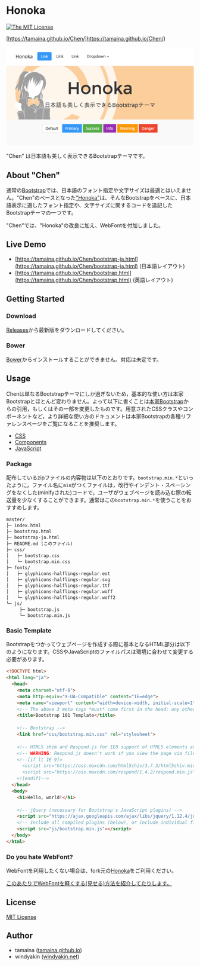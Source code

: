 # Honoka

[![The MIT License](https://img.shields.io/badge/license-MIT-blue.svg)](LICENSE)

[https://tamaina.github.io/Chen/]https://tamaina.github.io/Chen/)

[![Chen](assets/img/sample.png)](https://tamaina.github.io/Chen/)

"Chen" は日本語も美しく表示できるBootstrapテーマです。

## About "Chen"

通常の[Bootstrap](http://getbootstrap.com/)では、日本語のフォント指定や文字サイズは最適とはいえません。"Chen"のベースとなった["Honoka"](honokak.osaka)は、そんなBootstrapをベースに、日本語表示に適したフォント指定や、文字サイズに関するコードを追記したBootstrapテーマの一つです。

"Chen"では、"Honoka"の改良に加え、WebFontを付加しました。

## Live Demo

 * [https://tamaina.github.io/Chen/bootstrap-ja.html](https://tamaina.github.io/Chen/bootstrap-ja.html) (日本語レイアウト)
 * [https://tamaina.github.io/Chen/bootstrap.html](https://tamaina.github.io/Chen/bootstrap.html) (英語レイアウト)

## Getting Started

### Download

[Releases](https://github.com/tamaina/Chen/releases)から最新版をダウンロードしてください。

### Bower

[Bower](http://bower.io/)からインストールすることができません。対応は未定です。

## Usage

Chenは単なるBootstrapテーマにしか過ぎないため，基本的な使い方は本家Bootstrapとほとんど変わりません。よって以下に書くことは[本家Bootstrap](http://getbootstrap.com/getting-started/)からの引用，もしくはその一部を変更したものです。用意されたCSSクラスやコンポーネントなど，より詳細な使い方のドキュメントは本家Bootstrapの各種リファレンスページをご覧になることを推奨します。

 * [CSS](http://getbootstrap.com/css/)
 * [Components](http://getbootstrap.com/components/)
 * [JavaScript](http://getbootstrap.com/javascript/)

### Package

配布しているzipファイルの内容物は以下のとおりです。``bootstrap.min.*``といったように，ファイル名に``min``がつくファイルは，改行やインデント・スペーシングをなくした(minifyされた)コードで，ユーザがウェブページを読み込む際の転送量を少なくすることができます。通常はこの``bootstrap.min.*``を使うことをおすすめします。

```
master/
├─ index.html
├─ bootstrap.html
├─ bootstrap-ja.html
├─ README.md (このファイル)
├─ css/
│   ├─ bootstrap.css
│   └─ bootstrap.min.css
├─ fonts/
│   ├─ glyphicons-halflings-regular.eot
│   ├─ glyphicons-halflings-regular.svg
│   ├─ glyphicons-halflings-regular.ttf
│   ├─ glyphicons-halflings-regular.woff
│   └─ glyphicons-halflings-regular.woff2
└─ js/
     ├─ bootstrap.js
     └─ bootstrap.min.js
```

### Basic Template

Bootstrapをつかってウェブページを作成する際に基本となるHTML部分は以下のようになります。CSSやJavaScriptのファイルパスは環境に合わせて変更する必要があります。

```html
<!DOCTYPE html>
<html lang="ja">
  <head>
    <meta charset="utf-8">
    <meta http-equiv="X-UA-Compatible" content="IE=edge">
    <meta name="viewport" content="width=device-width, initial-scale=1">
    <!-- The above 3 meta tags *must* come first in the head; any other head content must come *after* these tags -->
    <title>Bootstrap 101 Template</title>

    <!-- Bootstrap -->
    <link href="css/bootstrap.min.css" rel="stylesheet">

    <!-- HTML5 shim and Respond.js for IE8 support of HTML5 elements and media queries -->
    <!-- WARNING: Respond.js doesn't work if you view the page via file:// -->
    <!--[if lt IE 9]>
      <script src="https://oss.maxcdn.com/html5shiv/3.7.3/html5shiv.min.js"></script>
      <script src="https://oss.maxcdn.com/respond/1.4.2/respond.min.js"></script>
    <![endif]-->
  </head>
  <body>
    <h1>Hello, world!</h1>

    <!-- jQuery (necessary for Bootstrap's JavaScript plugins) -->
    <script src="https://ajax.googleapis.com/ajax/libs/jquery/1.12.4/jquery.min.js"></script>
    <!-- Include all compiled plugins (below), or include individual files as needed -->
    <script src="js/bootstrap.min.js"></script>
  </body>
</html>
```

### Do you hate WebFont?

WebFontを利用したくない場合は、fork元の[Honoka](honokak.osaka)をご利用ください。

[このあたりでWebFontを軽くする(見せる)方法を紹介してたりします。](https://tamaina.github.io/The-Japanese-Web-Fonts/#!HowToSet.md)

## License

[MIT License](LICENSE)

## Author

 * tamaina ([tamaina.github.io](https://tamaina.github.io/))
 * windyakin ([windyakin.net](http://windyakin.net/))
